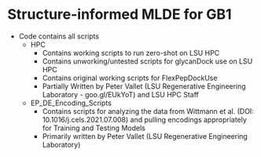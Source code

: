 # Structure-informed MLDE for GB1
- Code contains all scripts
	* HPC 
		* Contains working scripts to run zero-shot on LSU HPC
		* Contains unworking/untested scripts for glycanDock use on LSU HPC 
		* Contains original working scripts for FlexPepDockUse
		* Partially Written by Peter Vallet (LSU Regenerative Engineering Laboratory - goo.gl/EUkYoT) and LSU HPC Staff
	* EP_DE_Encoding_Scripts
		* Contains scripts for analyzing the data from Wittmann et al. (DOI: 10.1016/j.cels.2021.07.008) and pulling encodings 	appropriately for Training and Testing Models 
		* Primarily written by Peter Vallet (LSU Regenerative Engineering Laboratory)
